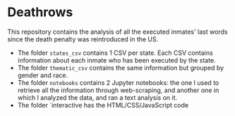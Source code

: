 # Deathrows

This repository contains the analysis of all the executed inmates' last words since the death penalty was reintroduced in the US.

- The folder `states_csv` contains 1 CSV per state. Each CSV contains information about each inmate who has been executed by the state.
- The folder `thematic_csv` contains the same information but grouped by gender and race. 
- The folder `notebooks` contains 2 Jupyter notebooks: the one I used to retrieve all the information through web-scraping, and another one in which I analyzed the data, and ran a text analysis on it.
- The folder `interactive has the HTML/CSS/JavaScript code

